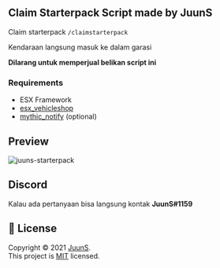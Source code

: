 ## Claim Starterpack Script made by JuunS

Claim starterpack `/claimstarterpack`

Kendaraan langsung masuk ke dalam garasi

**Dilarang untuk memperjual belikan script ini**

### Requirements
- ESX Framework
- [esx_vehicleshop](https://github.com/esx-framework/esx_vehicleshop)
- [mythic_notify](https://github.com/FlawwsX/mythic_notify) (optional)

## Preview
![juuns-starterpack](https://i.imgur.com/xDgt17n.png)

## Discord
Kalau ada pertanyaan bisa langsung kontak **JuunS#1159**

## 📝 License
Copyright © 2021 [JuunS](https://github.com/juunsdev). <br />
This project is [MIT](https://github.com/juunsdev/LICENSE) licensed.